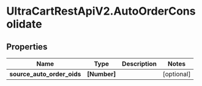 # UltraCartRestApiV2.AutoOrderConsolidate

## Properties
Name | Type | Description | Notes
------------ | ------------- | ------------- | -------------
**source_auto_order_oids** | **[Number]** |  | [optional] 


